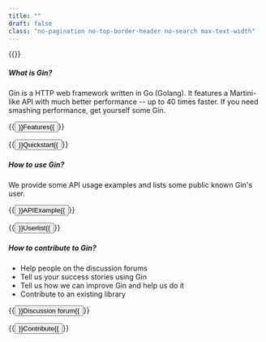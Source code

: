 ```yaml
---
title: ""
draft: false
class: "no-pagination no-top-border-header no-search max-text-width"
---
```


{{<title-card>}}

##### What is Gin?

Gin is a HTTP web framework written in Go (Golang). It features a Martini-like API with much better performance -- up to 40 times faster. If you need smashing performance, get yourself some Gin.

{{<button class="btn-light" icon="true" href="/introduction/#features">}}Features{{</button>}}

{{<button class="btn-light" icon="true" href="/quickstart">}}Quickstart{{</button>}}

##### How to use Gin?

We provide some API usage examples and lists some public known Gin's user.

{{<button class="btn-light" icon="true" href="/api-example">}}APIExample{{</button>}}

{{<button class="btn-light" icon="true" href="/users">}}Userlist{{</button>}}

##### How to contribute to Gin?

* Help people on the discussion forums
* Tell us your success stories using Gin
* Tell us how we can improve Gin and help us do it
* Contribute to an existing library

{{<button class="btn-light" icon="true" href="https://gitter.im/gin-gonic/gin">}}Discussion forum{{</button>}}

{{<button class="btn-light" icon="true" href="https://github.com/gin-gonic/gin">}}Contribute{{</button>}}

<br />

